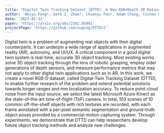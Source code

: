 ```yaml
---
title: 'Digital Twin Tracking Dataset (DTTD): A New RGB+Depth 3D Dataset for Longer-Range Object Tracking Applications'
author: 'Weiyu Feng*, Seth Z. Zhao*, Chuanyu Pan*, Adam Chang, Yichen Chen, Zekun Wang, Allen Y. Yang'
date: '2023-02-12'
paper: 'https://arxiv.org/abs/2302.05991'
projectPage: 'https://github.com/augcog/DTTDv1'
---
```

Digital twin is a problem of augmenting real objects with their digital counterparts. It can underpin a wide range of applications in augmented reality (AR), autonomy, and UI/UX. A critical component in a good digital twin system is real-time, accurate 3D object tracking. Most existing works solve 3D object tracking through the lens of robotic grasping, employ older generations of depth sensors, and measure performance metrics that may not apply to other digital twin applications such as in AR. In this work, we create a novel RGB-D dataset, called Digital-Twin Tracking Dataset (DTTD), to enable further research of the problem and extend potential solutions towards longer ranges and mm localization accuracy. To reduce point cloud noise from the input source, we select the latest Microsoft Azure Kinect as the state-of-the-art time-of-flight (ToF) camera. In total, 103 scenes of 10 common off-the-shelf objects with rich textures are recorded, with each frame annotated with a per-pixel semantic segmentation and ground-truth object poses provided by a commercial motion capturing system. Through experiments, we demonstrate that DTTD can help researchers develop future object tracking methods and analyze new challenges. 